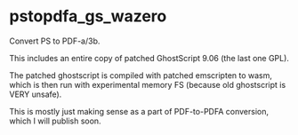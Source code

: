 pstopdfa_gs_wazero
===

Convert PS to PDF-a/3b.

This includes an entire copy of patched GhostScript 9.06 (the last one GPL).

The patched ghostscript is compiled with patched emscripten to wasm, which is then run with experimental memory FS (because old ghostscript is VERY unsafe).

This is mostly just making sense as a part of PDF-to-PDFA conversion, which I will publish soon.
